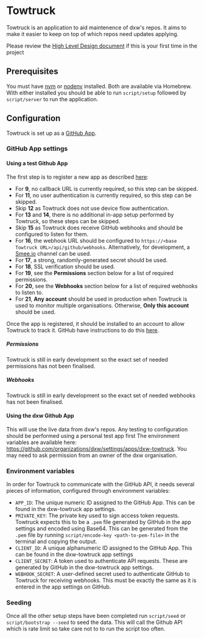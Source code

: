 # Towtruck

Towtruck is an application to aid maintenence of dxw's repos. 
It aims to make it easier to keep on top of which repos need updates applying.

Please review the [High Level Design document](/doc/high-level-design.md) if this is your first time in the project

## Prerequisites

You must have [nvm](https://github.com/nvm-sh/nvm) or [nodenv](https://github.com/nodenv/nodenv) installed. Both are available via Homebrew.
With either installed you should be able to run `script/setup` followed by `script/server` to run the application.


## Configuration

Towtruck is set up as a [GitHub App](https://docs.github.com/en/apps).


### GitHub App settings


#### Using a test Github App

The first step is to register a new app as described [here](https://docs.github.com/en/apps/creating-github-apps/registering-a-github-app/registering-a-github-app):
- For **9**, no callback URL is currently required, so this step can be skipped.
- For **11**, no user authentication is currently required, so this step can be skipped.
- Skip **12** as Towtruck does not use device flow authentication.
- For **13** and **14**, there is no additional in-app setup performed by Towtruck, so these steps can be skipped.
- Skip **15** as Towtruck does receive GitHub webhooks and should be configured to listen for them.
- For **16**, the webhook URL should be configured to `https://<base Towtruck URL>/api/github/webhooks`.
  Alternatively, for development, a [Smee.io](https://smee.io/) channel can be used.
- For **17**, a strong, randomly-generated secret should be used.
- For **18**, SSL verification should be used.
- For **19**, see the **Permissions** section below for a list of required permissions.
- For **20**, see the **Webhooks** section below for a list of required webhooks to listen to.
- For **21**, **Any account** should be used in production when Towtruck is used to monitor multiple organisations.
  Otherwise, **Only this account** should be used.

Once the app is registered, it should be installed to an account to allow Towtruck to track it.
GitHub have instructions to do this [here](https://docs.github.com/en/apps/using-github-apps/installing-your-own-github-app).


##### Permissions

Towtruck is still in early development so the exact set of needed permissions has not been finalised.


##### Webhooks

Towtruck is still in early development so the exact set of needed webhooks has not been finalised.


#### Using the dxw Github App

This will use the live data from dxw's repos. Any testing to configuration should be performed using a personal test app first
The environment variables are available here: https://github.com/organizations/dxw/settings/apps/dxw-towtruck. You may need to ask permission from an owner of the dxw organisation.


### Environment variables

In order for Towtruck to communicate with the GitHub API, it needs several pieces of information, configured through environment variables:
- `APP_ID`: The unique numeric ID assigned to the GitHub App. This can be found in the dxw-towtruck app settings.
- `PRIVATE_KEY`: The private key used to sign access token requests.
  Towtruck expects this to be a `.pem` file generated by GitHub in the app settings and encoded using Base64.
  This can be generated from the `.pem` file by running `script/encode-key <path-to-pem-file>` in the terminal and copying the output.
- `CLIENT_ID`: A unique alphanumeric ID assigned to the GitHub App. This can be found in the dxw-towtruck app settings
- `CLIENT_SECRET`: A token used to authenticate API requests. These are generated by GitHub in the dxw-towtruck app settings.
- `WEBHOOK_SECRET`: A user-defined secret used to authenticate GitHub to Towtruck for receiving webhooks. This must be exactly the same as it is entered in the app settings on GitHub.


### Seeding

Once all the other setup steps have been completed run `script/seed` or `script/bootstrap --seed` to seed the data. 
This will call the Github API which is rate limit so take care not to to run the script too often. 
